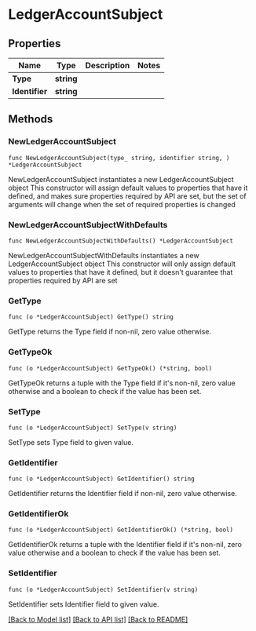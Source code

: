 # LedgerAccountSubject

## Properties

Name | Type | Description | Notes
------------ | ------------- | ------------- | -------------
**Type** | **string** |  | 
**Identifier** | **string** |  | 

## Methods

### NewLedgerAccountSubject

`func NewLedgerAccountSubject(type_ string, identifier string, ) *LedgerAccountSubject`

NewLedgerAccountSubject instantiates a new LedgerAccountSubject object
This constructor will assign default values to properties that have it defined,
and makes sure properties required by API are set, but the set of arguments
will change when the set of required properties is changed

### NewLedgerAccountSubjectWithDefaults

`func NewLedgerAccountSubjectWithDefaults() *LedgerAccountSubject`

NewLedgerAccountSubjectWithDefaults instantiates a new LedgerAccountSubject object
This constructor will only assign default values to properties that have it defined,
but it doesn't guarantee that properties required by API are set

### GetType

`func (o *LedgerAccountSubject) GetType() string`

GetType returns the Type field if non-nil, zero value otherwise.

### GetTypeOk

`func (o *LedgerAccountSubject) GetTypeOk() (*string, bool)`

GetTypeOk returns a tuple with the Type field if it's non-nil, zero value otherwise
and a boolean to check if the value has been set.

### SetType

`func (o *LedgerAccountSubject) SetType(v string)`

SetType sets Type field to given value.


### GetIdentifier

`func (o *LedgerAccountSubject) GetIdentifier() string`

GetIdentifier returns the Identifier field if non-nil, zero value otherwise.

### GetIdentifierOk

`func (o *LedgerAccountSubject) GetIdentifierOk() (*string, bool)`

GetIdentifierOk returns a tuple with the Identifier field if it's non-nil, zero value otherwise
and a boolean to check if the value has been set.

### SetIdentifier

`func (o *LedgerAccountSubject) SetIdentifier(v string)`

SetIdentifier sets Identifier field to given value.



[[Back to Model list]](../README.md#documentation-for-models) [[Back to API list]](../README.md#documentation-for-api-endpoints) [[Back to README]](../README.md)


